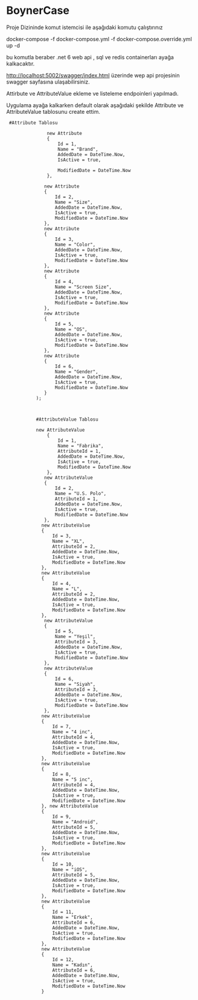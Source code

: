 # BoynerCase
Proje Dizininde komut istemcisi ile aşağıdaki komutu çalıştırınız

docker-compose -f docker-compose.yml -f docker-compose.override.yml up -d

bu komutla beraber .net 6 web api , sql ve redis containerları ayağa kalkacaktır.

 [http://localhost:5002/swagger/index.html](http://localhost:5002/swagger/index.html)  üzerinde wep api projesinin swagger sayfasına ulaşabilirsiniz.
 
 Attirbute ve AttributeValue ekleme ve listeleme endpoinleri yapılmadı.
 
 Uygulama ayağa kalkarken default olarak aşağıdaki şekilde Attribute ve AttributeValue tablosunu create ettim.
 
     #Attribute Tablosu
         
                   new Attribute
                   {
                       Id = 1,
                       Name = "Brand",
                       AddedDate = DateTime.Now,
                       IsActive = true,

                       ModifiedDate = DateTime.Now
                   },
                   
                  new Attribute
                  {
                      Id = 2,
                      Name = "Size",
                      AddedDate = DateTime.Now,
                      IsActive = true,
                      ModifiedDate = DateTime.Now
                  },
                  new Attribute
                  {
                      Id = 3,
                      Name = "Color",
                      AddedDate = DateTime.Now,
                      IsActive = true,
                      ModifiedDate = DateTime.Now
                  },
                  new Attribute
                  {
                      Id = 4,
                      Name = "Screen Size",
                      AddedDate = DateTime.Now,
                      IsActive = true,
                      ModifiedDate = DateTime.Now
                  },
                  new Attribute
                  {
                      Id = 5,
                      Name = "OS",
                      AddedDate = DateTime.Now,
                      IsActive = true,
                      ModifiedDate = DateTime.Now
                  },
                  new Attribute
                  {
                      Id = 6,
                      Name = "Gender",
                      AddedDate = DateTime.Now,
                      IsActive = true,
                      ModifiedDate = DateTime.Now
                  }
               ); 
               
               
               
               #AttributeValue Tablosu
               
               new AttributeValue
                   {
                       Id = 1,
                       Name = "Fabrika",
                       AttributeId = 1,
                       AddedDate = DateTime.Now,
                       IsActive = true,
                       ModifiedDate = DateTime.Now
                   },
                  new AttributeValue
                  {
                      Id = 2,
                      Name = "U.S. Polo",
                      AttributeId = 1,
                      AddedDate = DateTime.Now,
                      IsActive = true,
                      ModifiedDate = DateTime.Now
                  },
                 new AttributeValue
                 {
                     Id = 3,
                     Name = "XL",
                     AttributeId = 2,
                     AddedDate = DateTime.Now,
                     IsActive = true,
                     ModifiedDate = DateTime.Now
                 },
                 new AttributeValue
                 {
                     Id = 4,
                     Name = "L",
                     AttributeId = 2,
                     AddedDate = DateTime.Now,
                     IsActive = true,
                     ModifiedDate = DateTime.Now
                 },
                  new AttributeValue
                  {
                      Id = 5,
                      Name = "Yeşil",
                      AttributeId = 3,
                      AddedDate = DateTime.Now,
                      IsActive = true,
                      ModifiedDate = DateTime.Now
                  },
                  new AttributeValue
                  {
                      Id = 6,
                      Name = "Siyah",
                      AttributeId = 3,
                      AddedDate = DateTime.Now,
                      IsActive = true,
                      ModifiedDate = DateTime.Now
                  },
                 new AttributeValue
                 {
                     Id = 7,
                     Name = "4 inc",
                     AttributeId = 4,
                     AddedDate = DateTime.Now,
                     IsActive = true,
                     ModifiedDate = DateTime.Now
                 },
                 new AttributeValue
                 {
                     Id = 8,
                     Name = "5 inc",
                     AttributeId = 4,
                     AddedDate = DateTime.Now,
                     IsActive = true,
                     ModifiedDate = DateTime.Now
                 }, new AttributeValue
                 {
                     Id = 9,
                     Name = "Android",
                     AttributeId = 5,
                     AddedDate = DateTime.Now,
                     IsActive = true,
                     ModifiedDate = DateTime.Now
                 },
                 new AttributeValue
                 {
                     Id = 10,
                     Name = "iOS",
                     AttributeId = 5,
                     AddedDate = DateTime.Now,
                     IsActive = true,
                     ModifiedDate = DateTime.Now
                 },
                 new AttributeValue
                 {
                     Id = 11,
                     Name = "Erkek",
                     AttributeId = 6,
                     AddedDate = DateTime.Now,
                     IsActive = true,
                     ModifiedDate = DateTime.Now
                 },
                 new AttributeValue
                 {
                     Id = 12,
                     Name = "Kadın",
                     AttributeId = 6,
                     AddedDate = DateTime.Now,
                     IsActive = true,
                     ModifiedDate = DateTime.Now
                 }
